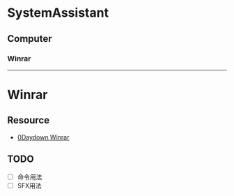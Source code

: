# SystemAssistant
## Computer
### Winrar
----
# Winrar

## Resource
- [0Daydown Winrar](https://www.0daydown.com/?s=rar)

## TODO
- [ ] 命令用法
- [ ] SFX用法